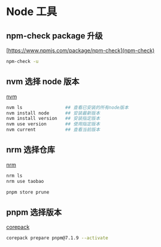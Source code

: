 # Node 工具

## npm-check package 升级
[https://www.npmjs.com/package/npm-check](npm-check)
```bash
npm-check -u
```

## nvm 选择 node 版本
[nvm](https://github.com/nvm-sh/nvm)
```bash
nvm ls                ## 查看已安装的所有node版本
nvm install node      ## 安装最新版本
nvm install version   ## 安装指定版本
nvm use version       ## 使用指定版本
nvm current           ## 查看当前版本
```

## nrm 选择仓库
[nrm](https://www.npmjs.com/package/nrm)
```bash
nrm ls
nrm use taobao
```

```bash
pnpm store prune
```

## pnpm 选择版本
[corepack](https://nodejs.org/api/corepack.html)
```bash
corepack prepare pnpm@7.1.9 --activate
```